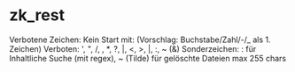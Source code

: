 # zk_rest
Verbotene Zeichen:
Kein Start mit: (Vorschlag: Buchstabe/Zahl/-/_ als 1. Zeichen)
Verboten: ', ", /, \, *, ?, |, <, >, |, :, ~ (&)
Sonderzeichen: : für Inhaltliche Suche (mit regex), ~ (Tilde) für gelöschte Dateien
max 255 chars